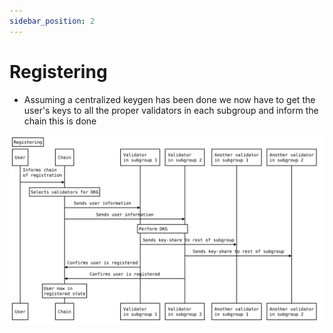 ```yaml
---
sidebar_position: 2
---
```


# Registering

- Assuming a centralized keygen has been done we now have to get the user's keys to all the proper validators in each subgroup and inform the chain this is done

![Register Flow](/sequenceDiagrams/register.svg)
